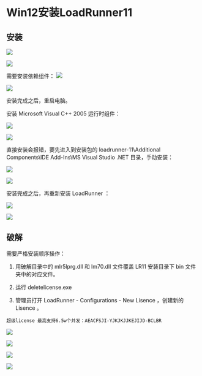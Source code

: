 # Win12安装LoadRunner11

## 安装
![](./img/install-01.png)

![](./img/install-02.png)

需要安装依赖组件：
![](./img/install-10.png)

![](./img/install-07.png)

安装完成之后，重启电脑。

安装 Microsoft Visual C++ 2005 运行时组件：

![](./img/install-03.png)

![](./img/install-04.png)

直接安装会报错，要先进入到安装包的 loadrunner-11\Additional Components\IDE Add-Ins\MS Visual Studio .NET 目录，手动安装：

![](./img/install-05.png)

![](./img/install-06.png)

安装完成之后，再重新安装 LoadRunner ：

![](./img/install-08.png)

![](./img/install-09.png)


## 破解
需要严格安装顺序操作：

1. 用破解目录中的 mlr5lprg.dll 和 lm70.dll 文件覆盖 LR11 安装目录下 bin 文件夹中的对应文件。

2. 运行 deletelicense.exe

3. 管理员打开 LoadRunner - Configurations - New Lisence ，创建新的 Lisence 。

```
超级license 最高支持6.5w个并发：AEACFSJI-YJKJKJJKEJIJD-BCLBR
```

![](./img/license-01.png)

![](./img/license-02.png)

![](./img/license-03.png)

![](./img/license-04.png)

